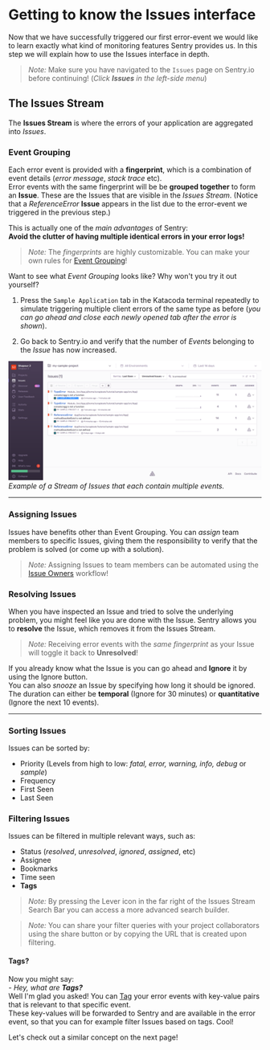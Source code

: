 # Getting to know the Issues interface

Now that we have successfully triggered our first error-event we would like to learn exactly what kind of monitoring features Sentry provides us. In this step we will explain how to use the Issues interface in depth.

>*Note:* Make sure you have navigated to the `Issues` page on Sentry.io before continuing! (*Click **Issues** in the left-side menu*)

## The Issues Stream

The **Issues Stream** is where the errors of your application are aggregated into *Issues*.

### Event Grouping

Each error event is provided with a **fingerprint**, which is a combination of event details (*error message*, *stack trace* etc).  
Error events with the same fingerprint will be be **grouped together** to form an **Issue**. These are the Issues that are visible in the *Issues Stream*. (Notice that a *ReferenceError* **Issue** appears in the list due to the error-event we triggered in the previous step.)

This is actually one of the *main advantages* of Sentry:  
**Avoid the clutter of having multiple identical errors in your error logs!**

>*Note:* The *fingerprints* are highly customizable. You can make your own rules for [Event Grouping](https://docs.sentry.io/data-management/event-grouping/)!

Want to see what *Event Grouping* looks like? Why won't you try it out yourself?

1. Press the `Sample Application` tab in the Katacoda terminal repeatedly to simulate triggering multiple client errors of the same type as before (*you can go ahead and close each newly opened tab after the error is shown*).

2. Go back to Sentry.io and verify that the number of *Events* belonging to the *Issue* has now increased.

![Sentry Issues Stream](https://github.com/christinerosquist/sentry-katacoda/blob/master/sentry-tutorial/Images/SentryIssues.PNG?raw=true '')
 *Example of a Stream of Issues that each contain multiple events.*

---

### Assigning Issues

Issues have benefits other than Event Grouping. You can *assign* team members to specific Issues, giving them the responsibility to verify that the problem is solved (or come up with a solution).

> *Note:* Assigning Issues to team members can be automated using the [Issue Owners](https://docs.sentry.io/workflow/issue-owners/) workflow!  


### Resolving Issues

When you have inspected an Issue and tried to solve the underlying problem, you might feel like you are done with the Issue. Sentry allows you to **resolve** the Issue, which removes it from the Issues Stream. 

> *Note:* Receiving error events with the *same fingerprint* as your Issue will toggle it back to **Unresolved**!

If you already know what the Issue is you can go ahead and **Ignore** it by using the Ignore button.  
You can also *snooze* an Issue by specifying how long it should be ignored. The duration can either be **temporal** (Ignore for 30 minutes) or **quantitative** (Ignore the next 10 events).

---

### Sorting Issues

Issues can be sorted by:

- Priority (Levels from high to low: *fatal, error, warning, info, debug* or *sample*)
- Frequency
- First Seen
- Last Seen


### Filtering Issues

Issues can be filtered in multiple relevant ways, such as:

- Status (*resolved*, *unresolved*, *ignored*, *assigned*, etc)
- Assignee
- Bookmarks
- Time seen
- **Tags**


> *Note:* By pressing the Lever icon in the far right of the Issues Stream Search Bar you can access a more advanced search builder.

> *Note:* You can share your filter queries with your project collaborators using the share button or by copying the URL that is created upon filtering.

#### Tags?

Now you might say:  
*- Hey, what are **Tags?***  
Well I'm glad you asked! 
You can [Tag](https://docs.sentry.io/enriching-error-data/context/?platform=javascript#tagging-events) your error events with key-value pairs that is relevant to that specific event.  
These key-values will be forwarded to Sentry and are available in the error event, so that you can for example filter Issues based on tags. Cool!

Let's check out a similar concept on the next page!
